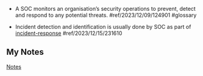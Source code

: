 - A SOC monitors an organisation’s security operations to prevent, detect and respond to any potential threats. #ref/2023/12/09/124901 #glossary 

- Incident detection and identification is usually done by SOC as part of [incident-response](incident-response.md) #ref/2023/12/15/231610
## My Notes
[Notes](mynotes/security-operations-centre-notes.md)
